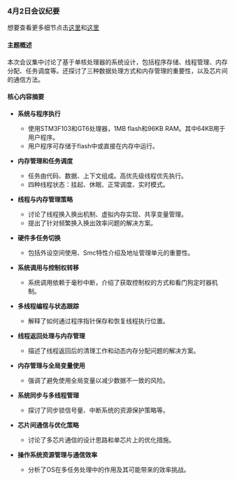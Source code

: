 ### 4月2日会议纪要
想要查看更多细节点击[这里](./April2-meeting_cn（detail）.md)和[这里](./4.2会议录音)
#### 主题概述
本次会议集中讨论了基于单核处理器的系统设计，包括程序存储、线程管理、内存分配、任务调度等。还探讨了三种数据处理方式和内存管理的重要性，以及芯片间的通信方法。

#### 核心内容摘要

- **系统与程序执行**
    - 使用STM3F103和GT6处理器，1MB flash和96KB RAM。其中64KB用于用户程序。
    - 用户程序可存储于flash中或直接在内存中运行。

- **内存管理和任务调度**
    - 任务由代码、数据、上下文组成。高优先级线程优先执行。
    - 四种线程状态：挂起、休眠、正常调度、实时模式。

- **线程与内存管理策略**
    - 讨论了线程换入换出机制、虚拟内存实现、共享变量管理。
    - 提出了针对频繁换入换出效率问题的解决方案。

- **硬件多任务切换**
    - 包括外设空间使用、Smc特性介绍及地址管理单元的重要性。

- **系统调用与控制权转移**
    - 系统调用依赖于毫秒中断，介绍了获取控制权的方式和看门狗定时器机制。

- **多线程编程与状态跟踪**
    - 解释了如何通过程序指针保存和恢复线程执行位置。

- **线程返回处理与内存管理**
    - 描述了线程返回后的清理工作和动态内存分配问题的解决方案。

- **内存管理与全局变量使用**
    - 强调了避免使用全局变量以减少数据不一致的风险。

- **系统同步与多线程管理**
    - 探讨了同步锁信号量、中断系统的资源保护策略等。

- **芯片间通信与优化策略**
    - 讨论了多芯片通信的设计思路和单芯片上的优化措施。

- **操作系统资源管理与通信效率**
    - 分析了OS在多任务处理中的作用及其可能带来的效率挑战。

